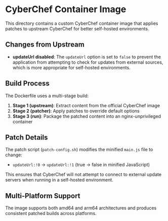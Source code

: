 # CyberChef Container Image

This directory contains a custom CyberChef container image that applies patches to upstream CyberChef for better self-hosted environments.

## Changes from Upstream

- **updateUrl disabled**: The `updateUrl` option is set to `false` to prevent the application from attempting to check for updates from external sources, which is more appropriate for self-hosted environments.

## Build Process

The Dockerfile uses a multi-stage build:

1. **Stage 1 (upstream)**: Extract content from the official CyberChef image
2. **Stage 2 (patcher)**: Apply patches to override default options 
3. **Stage 3 (run)**: Package the patched content into an nginx-unprivileged container

## Patch Details

The patch script (`patch-config.sh`) modifies the minified `main.js` file to change:
- `updateUrl:!0` → `updateUrl:!1` (true → false in minified JavaScript)

This ensures that CyberChef will not attempt to connect to external update servers when running in a self-hosted environment.

## Multi-Platform Support

The image supports both amd64 and arm64 architectures and produces consistent patched builds across platforms.